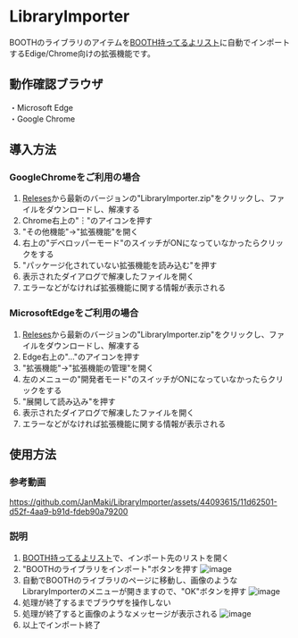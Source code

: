 # LibraryImporter
BOOTHのライブラリのアイテムを[BOOTH持ってるよリスト](https://motteruyo.com/)に自動でインポートするEdige/Chrome向けの拡張機能です。

## 動作確認ブラウザ
・Microsoft Edge  
・Google Chrome  

## 導入方法
### GoogleChromeをご利用の場合
1. [Releses](https://github.com/JanMaki/LibraryImporter/releases)から最新のバージョンの"LibraryImporter.zip"をクリックし、ファイルをダウンロードし、解凍する
2. Chrome右上の"︙"のアイコンを押す
3. "その他機能"->"拡張機能"を開く
4. 右上の"デベロッパーモード"のスイッチがONになっていなかったらクリックをする
5. "パッケージ化されていない拡張機能を読み込む"を押す
6. 表示されたダイアログで解凍したファイルを開く
7. エラーなどがなければ拡張機能に関する情報が表示される
### MicrosoftEdgeをご利用の場合
1. [Releses](https://github.com/JanMaki/LibraryImporter/releases)から最新のバージョンの"LibraryImporter.zip"をクリックし、ファイルをダウンロードし、解凍する
2. Edge右上の"…"のアイコンを押す
3. "拡張機能"->"拡張機能の管理"を開く
4. 左のメニューの"開発者モード"のスイッチがONになっていなかったらクリックをする
5. "展開して読み込み"を押す
6. 表示されたダイアログで解凍したファイルを開く
7. エラーなどがなければ拡張機能に関する情報が表示される

## 使用方法
### 参考動画
https://github.com/JanMaki/LibraryImporter/assets/44093615/11d62501-d52f-4aa9-b91d-fdeb90a79200
### 説明
1. [BOOTH持ってるよリスト](https://motteruyo.com/)で、インポート先のリストを開く
2. "BOOTHのライブラリをインポート"ボタンを押す
![image](https://github.com/JanMaki/LibraryImporter/assets/44093615/217da427-b028-43df-8a78-d83186c2c5b9)
3. 自動でBOOTHのライブラリのページに移動し、画像のようなLibraryImporterのメニューが開きますので、"OK"ボタンを押す
![image](https://github.com/JanMaki/LibraryImporter/assets/44093615/8ba15427-c783-4e7f-be6a-1e06a7bbf53f)
4. 処理が終了するまでブラウザを操作しない
5. 処理が終了すると画像のようなメッセージが表示される
![image](https://github.com/JanMaki/LibraryImporter/assets/44093615/2fe51843-6425-47b2-8c2f-056a73d3b056)
6. 以上でインポート終了


